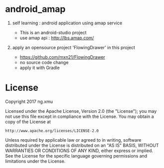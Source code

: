 # android_amap

1. self learning : android application using amap service
    - This is an android-studio project
    - use amap api : http://lbs.amap.com/

2. apply an opensource project 'FlowingDrawer' in this project
    - https://github.com/mxn21/FlowingDrawer
    - no source code change
    - apply it with Gradle

# License

Copyright 2017 ng.xmu

Licensed under the Apache License, Version 2.0 (the "License");
you may not use this file except in compliance with the License.
You may obtain a copy of the License at

    http://www.apache.org/licenses/LICENSE-2.0

Unless required by applicable law or agreed to in writing, software
distributed under the License is distributed on an "AS IS" BASIS,
WITHOUT WARRANTIES OR CONDITIONS OF ANY KIND, either express or implied.
See the License for the specific language governing permissions and
limitations under the License.
